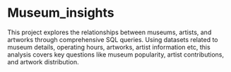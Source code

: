 # Museum_insights
This project explores the relationships between museums, artists, and artworks through comprehensive SQL queries. Using datasets related to museum details, operating hours, artworks,  artist information etc, this analysis covers key questions like museum popularity, artist contributions, and artwork distribution.
